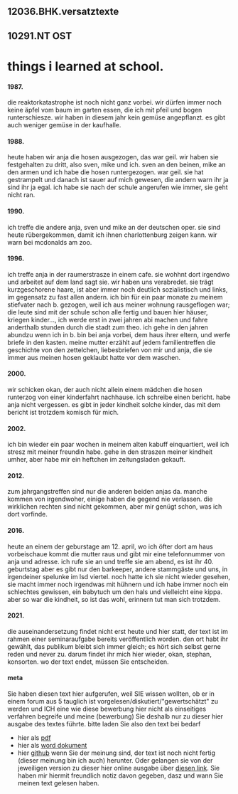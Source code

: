 ## 12036.BHK.versatztexte
## 10291.NT OST
# things i learned at school.
#### 1987. 
die reaktorkatastrophe ist noch nicht ganz vorbei. wir dürfen immer noch keine äpfel vom baum im garten essen, die ich mit pfeil und bogen runterschiesze. wir haben in diesem jahr kein gemüse angepflanzt. es gibt auch weniger gemüse in der kaufhalle.
#### 1988.
heute haben wir anja die hosen ausgezogen, das war geil. wir haben sie festgehalten zu dritt, also sven, mike und ich. sven an den beinen, mike an den armen und ich habe die hosen runtergezogen. war geil. sie hat gestrampelt und danach ist sauer auf mich gewesen, die andern warn ihr ja sind ihr ja egal. ich habe sie nach der schule angerufen wie immer, sie geht nicht ran.
#### 1990. 
ich treffe die andere anja, sven und mike an der deutschen oper. sie sind heute rübergekommen, damit ich ihnen charlottenburg zeigen kann. wir warn bei mcdonalds am zoo.
#### 1996.
ich treffe anja in der raumerstrasze in einem cafe. sie wohhnt dort irgendwo und arbeitet auf dem land sagt sie. wir haben uns verabredet. sie trägt kurzgeschorene haare, ist aber immer noch deutlich sozialistisch und links, im gegensatz zu fast allen andern. ich bin für ein paar monate zu meinem stiefvater nach b. gezogen, weil ich aus meiner wohnung rausgeflogen war; die leute sind mit der schule schon alle fertig und bauen hier häuser, kriegen kinder..., ich werde erst in zwei jahren abi machen und fahre anderthalb stunden durch die stadt zum theo. ich gehe in den jahren abundzu wenn ich in b. bin bei anja vorbei, dem haus ihrer eltern, und werfe briefe in den kasten. meine mutter erzählt auf jedem familientreffen die geschichte von den zettelchen, liebesbriefen von mir und anja, die sie immer aus meinen hosen geklaubt hatte vor dem waschen.
#### 2000.
wir schicken okan, der auch nicht allein einem mädchen die hosen runterzog von einer kinderfahrt nachhause. ich schreibe einen bericht. habe anja nicht vergessen. es gibt in jeder kindheit solche kinder, das mit dem bericht ist trotzdem komisch für mich.
#### 2002.
ich bin wieder ein paar wochen in meinem alten kabuff einquartiert, weil ich stresz mit meiner freundin habe. gehe in den straszen meiner kindheit umher, aber habe mir ein heftchen im zeitungsladen gekauft.
#### 2012.
zum jahrgangstreffen sind nur die anderen beiden anjas da. manche kommen von irgendwoher, einige haben die gegend nie verlassen. die wirklichen rechten sind nicht gekommen, aber mir genügt schon, was ich dort vorfinde. 
#### 2016.
heute an einem der geburstage am 12. april, wo ich öfter dort am haus vorbeischaue kommt die mutter raus und gibt mir eine telefonnummer von anja und adresse. ich rufe sie an und treffe sie am abend, es ist ihr 40. geburtstag aber es gibt nur den barkeeper, andere stammgäste und uns, in irgendeiner spelunke im lsd viertel. noch hatte ich sie nicht wieder gesehen, sie macht immer noch irgendwas mit hühnern und ich habe immer noch ein schlechtes gewissen, ein babytuch um den hals und vielleicht eine kippa. aber so war die kindheit, so ist das wohl, erinnern tut man sich trotzdem.
#### 2021.
die auseinandersetzung findet nicht erst heute und hier statt, der text ist im rahmen einer seminaraufgabe bereits veröffentlich worden. den ort habt ihr gewählt, das publikum bleibt sich immer gleich; es hört sich selbst gerne reden und never zu. darum findet ihr mich hier wieder, okan, stephan, konsorten. wo der text endet, müssen Sie entscheiden.
#### meta
Sie haben diesen text hier aufgerufen, weil SIE wissen wollten, ob er in einem forum aus 5 tauglich ist vorgelesen/diskutiert/"gewertschätzt" zu werden und ICH eine wie diese bewerbung hier nicht als einseitiges verfahren begreife und meine (bewerbung) Sie deshalb nur zu dieser hier ausgabe des textes führte.
bitte laden Sie also den text bei bedarf
- hier als [pdf](https://wholelifeacademy.hkw.de/index.php/s/wnpcWpmk8oX3To3)
- hier als [word dokument](https://wholelifeacademy.hkw.de/index.php/s/76x45BK6SFDx8c5)
- hier [github]() wenn Sie der meinung sind, der text ist noch nicht fertig (dieser meinung bin ich auch)
herunter. Oder gelangen sie von der jeweiligen version zu dieser hier online ausgabe über [diesen link](https://ada-sub.rotefadenbuecher.de/12036-bhk).
Sie haben mir hiermit freundlich notiz davon gegeben, dasz und wann Sie meinen text gelesen haben.

